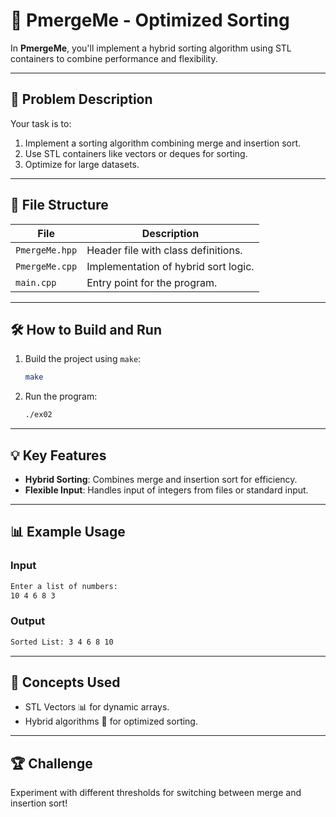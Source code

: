 
# 🔄 PmergeMe - Optimized Sorting  

In **PmergeMe**, you'll implement a hybrid sorting algorithm using STL containers to combine performance and flexibility.  

---  

## 📖 Problem Description  

Your task is to:  
1. Implement a sorting algorithm combining merge and insertion sort.  
2. Use STL containers like vectors or deques for sorting.  
3. Optimize for large datasets.  

---  

## 📂 File Structure  

| File           | Description                            |  
|----------------|----------------------------------------|  
| `PmergeMe.hpp` | Header file with class definitions.    |  
| `PmergeMe.cpp` | Implementation of hybrid sort logic.   |  
| `main.cpp`     | Entry point for the program.           |  

---  

## 🛠️ How to Build and Run  

1. Build the project using `make`:  
   ```bash  
   make  
   ```  
2. Run the program:  
   ```bash  
   ./ex02  
   ```  

---  

## 💡 Key Features  

- **Hybrid Sorting**: Combines merge and insertion sort for efficiency.  
- **Flexible Input**: Handles input of integers from files or standard input.  

---  

## 📊 Example Usage  

### Input  
```txt  
Enter a list of numbers:  
10 4 6 8 3  
```  

### Output  
```txt  
Sorted List: 3 4 6 8 10  
```  

---  

## 🚀 Concepts Used  

- STL Vectors 📊 for dynamic arrays.  
- Hybrid algorithms 🚀 for optimized sorting.  

---  

## 🏆 Challenge  

Experiment with different thresholds for switching between merge and insertion sort!  
